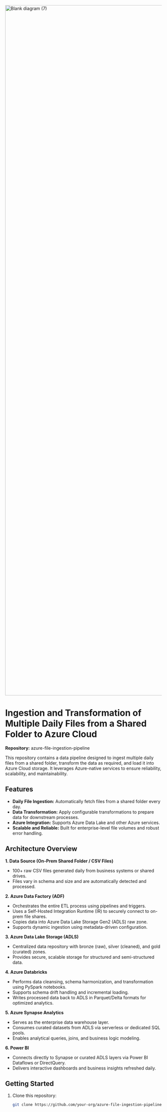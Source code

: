 
<img width="6092" height="2213" alt="Blank diagram (7)" src="https://github.com/user-attachments/assets/6555c1e1-c187-4aee-b66f-a7de878dba39" />


# Ingestion and Transformation of Multiple Daily Files from a Shared Folder to Azure Cloud

**Repository:** azure-file-ingestion-pipeline

This repository contains a data pipeline designed to ingest multiple daily files from a shared folder, transform the data as required, and load it into Azure Cloud storage. It leverages Azure-native services to ensure reliability, scalability, and maintainability.

## Features

- **Daily File Ingestion:** Automatically fetch files from a shared folder every day.
- **Data Transformation:** Apply configurable transformations to prepare data for downstream processes.
- **Azure Integration:** Supports Azure Data Lake and other Azure services.
- **Scalable and Reliable:** Built for enterprise-level file volumes and robust error handling.

## Architecture Overview

**1. Data Source (On-Prem Shared Folder / CSV Files)**

   - 100+ raw CSV files generated daily from business systems or shared drives.
   - Files vary in schema and size and are automatically detected and processed.
     
**2. Azure Data Factory (ADF)**
     
   - Orchestrates the entire ETL process using pipelines and triggers.
   - Uses a Self-Hosted Integration Runtime (IR) to securely connect to on-prem file shares.
   - Copies data into Azure Data Lake Storage Gen2 (ADLS) raw zone.
   - Supports dynamic ingestion using metadata-driven configuration.
     
**3. Azure Data Lake Storage (ADLS)**
     
   - Centralized data repository with bronze (raw), silver (cleaned), and gold (curated) zones.
   - Provides secure, scalable storage for structured and semi-structured data.
     
**4. Azure Databricks**
     
   - Performs data cleansing, schema harmonization, and transformation using PySpark notebooks.
   - Supports schema drift handling and incremental loading.
   - Writes processed data back to ADLS in Parquet/Delta formats for optimized analytics.
     
**5. Azure Synapse Analytics**
   - Serves as the enterprise data warehouse layer.
   - Consumes curated datasets from ADLS via serverless or dedicated SQL pools.
   - Enables analytical queries, joins, and business logic modeling.
     
**6. Power BI**
     
   - Connects directly to Synapse or curated ADLS layers via Power BI Dataflows or DirectQuery.
   - Delivers interactive dashboards and business insights refreshed daily.
     
## Getting Started

1. Clone this repository:
   ```bash
   git clone https://github.com/your-org/azure-file-ingestion-pipeline.git

